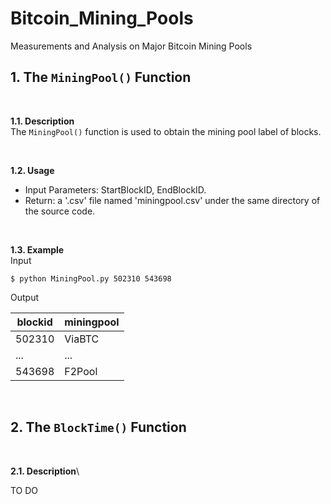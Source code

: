 # Bitcoin_Mining_Pools
Measurements and Analysis on Major Bitcoin Mining Pools


## 1. The `MiningPool()` Function

<br />

**1.1. Description**\
The `MiningPool()` function is used to obtain the mining pool label of blocks. 


<br />

**1.2. Usage**
- Input Parameters: StartBlockID, EndBlockID.
- Return: a '.csv' file named 'miningpool.csv' under the same directory of the source code. 

<br />

**1.3. Example**\
Input
```
$ python MiningPool.py 502310 543698
```



Output

| blockid | miningpool |
| ------ | ------ |
| 502310 | ViaBTC |
| ... | ... |
| 543698 | F2Pool |


<br />

## 2. The `BlockTime()` Function

<br />

**2.1. Description**\

TO DO
